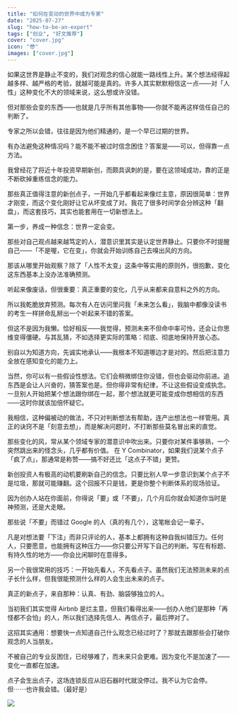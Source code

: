 ```yaml
---
title: "如何在变动的世界中成为专家"
date: "2025-07-27"
slug: "how-to-be-an-expert"
tags: ["创业", "好文推荐"]
cover: "cover.jpg"
icon: "😎"
images: ["cover.jpg"]
---
```

如果这世界是静止不变的，我们对观念的信心就能一路线性上升。某个想法经得起越多样、越严格的考验，就越可能是真的。许多人其实默默相信这一点——对「人性」这种变化不大的领域来说，这么想或许没错。



但对那些会变的东西——也就是几乎所有其他事物——你就不能再这样信任自己的判断了。



专家之所以会错，往往是因为他们精通的，是一个早已过期的世界。



有办法避免这种情况吗？能不能不被过时信念困住？答案是——可以，但得靠一点方法。



我曾经花了将近十年投资早期新创，而颇具讽刺的是，要在这领域成功，靠的正是不断砍掉重练信念的能力。



那些真正值得注意的新创点子，一开始几乎都看起来像烂主意，原因很简单：世界才刚变，而这个变化刚好让它从坏变成了对。我花了很多时间学会分辨这种「翻盘」，而这套技巧，其实也能套用在一切新想法上。



第一步，养成一种信念：世界一定会变。



那些对自己观点越来越笃定的人，潜意识里其实是认定世界静止。只要你不时提醒自己——「不是喔，它在变」，你就会开始训练自己去嗅出风的方向。



那该从哪里开始观察？除了「人性不太变」这条中等实用的原则外，很抱歉，变化这东西基本上没办法准确预测。



听起来像废话，但很重要：真正重要的变化，几乎从来都来自意料之外的方向。



所以我乾脆放弃预测。每次有人在访问里问我「未来怎么看」，我脑中都像没读书的考生一样拼命乱掰出一个听起来不错的答案。



但这不是因为我懒。恰好相反——我觉得，预测未来不但命中率可怜，还会让你思维变得僵硬。与其乱猜，不如选择更实际的策略：彻底、彻底地保持开放心态。



别自以为知道方向，先诚实地承认——我根本不知道哪边才是对的。然后把注意力全放在感知变化的能力上。



当然，你可以有一些假设性想法。它们会稍微绑住你没错，但也会驱动你前进。追东西是会让人兴奋的，猜答案也是。但你得非常有纪律，不让这些假设变成执念。
一旦别人开始把某个想法跟你绑在一起，那个想法就更可能变成你想相信的东西——这时你就该加倍怀疑它。



我相信，这种偏被动的做法，不只对判断想法有帮助，连产出想法也一样管用。真正的诀窍不是「刻意去想」，而是解决问题时，不打断那些莫名冒出来的直觉。



那些变化的风，常从某个领域专家的潜意识中吹出来。只要你对某件事够熟，一个突然跳出来的怪念头，几乎都有价值。
在 Y Combinator，如果我们说某个点子「疯了点」，那通常是称赞——搞不好还比「这点子不错」更赞。



新创投资人有极高的动机要刷新自己的信念。只要比别人早一步意识到某个点子不是垃圾，那就可能赚翻。这个回报不只是钱，更是你整个判断体系的现场验证。



因为创办人站在你面前，你得说「要」或「不要」，几个月后你就会知道你当时是神预测，还是大走眼。



那些说「不要」而错过 Google 的人（真的有几个），这笔帐会记一辈子。



凡是对想法要「下注」而非只评论的人，基本上都拥有这种自我纠错压力。任何人，只要愿意，也能拥有这种压力——你只要公开写下自己的判断。写在有标题、有持久性的地方——你会比闲聊时在意得多。



另一个我很常用的技巧：一开始先看人，不先看点子。虽然我们无法预测未来的点子长什么样，但我很能预测什么样的人会生出未来的点子。



真正的新点子，来自那种：认真、有劲、脑袋够独立的人。



当初我们其实觉得 Airbnb 是烂主意，但我们看得出来——创办人他们是那种「再怪都不会怕」的人，所以我们选择先信人、再信点子，最后押对了。



这招其实通用：想要快一点知道自己什么观念已经过时了？那就去跟那些会打破你观念的人当朋友。



不被自己的专业反困住，已经够难了，而未来只会更难。因为变化不是加速了——变化一直都在加速。



点子会生出点子，这场连锁反应从旧石器时代就没停过。我不认为它会停。
但⋯⋯也许我会错。（最好是）




![](https://prod-files-secure.s3.us-west-2.amazonaws.com/112d0858-5090-4d34-a606-b75eb8d65fd2/46476355-9cf3-4e99-9b7a-3531bc426380/1000202064.png?X-Amz-Algorithm=AWS4-HMAC-SHA256&X-Amz-Content-Sha256=UNSIGNED-PAYLOAD&X-Amz-Credential=ASIAZI2LB4662GFE34FU%2F20250804%2Fus-west-2%2Fs3%2Faws4_request&X-Amz-Date=20250804T214841Z&X-Amz-Expires=3600&X-Amz-Security-Token=IQoJb3JpZ2luX2VjEBYaCXVzLXdlc3QtMiJGMEQCIHbApJ2O2sTMCRg8VpE8tAOXAIT6Cbr1y90bf7IttlFLAiB0FFIxjf%2F96FnX1bLQb%2BBLaYzlL9FdTI%2FnJpkfIko3oyr%2FAwhPEAAaDDYzNzQyMzE4MzgwNSIM%2FHkwTIRk0vRGlM7uKtwDC03Pa%2BLlBzKvR8P1fsQMCUUrbedRGR9zeBXWrutxJxfiPMgFemLe3%2F2mqsEPNXRaQskYByqPlyFhKjVaPD3s6nc6s03fy9paSlGLPC33cFdHjCRWUZH1UiCn0P8dxIwdy1GbxO2Dz9TozwhqNy8g4g0CisfzKSb9Ov0%2FGinMx7UOV4nMmG4phFR8%2FTbfyuZfwXgTK5A16WrmaG5QIAuvucrVffLMhVCFyE%2Bpzvibeqm%2FcugPlaNJNg5boHbNnVQqxdOYSa8ut7ZS5n8VbKQJvhreHWpBkNgeByG%2FVoj0Cs3j8YU%2FXXBxvqcY%2BJvbSlJ8vCvMbUV%2BADPdRm%2FKEEdJxcebA8YX4vo7LqHhGlbOSFnDO1Rp3lVdUkhY1BMNrJUFpow9NcaEqZBn9bqX%2FxFNSeaeHzEbuTv4V9h5zVWrUTAfGo17ijtvHuqyM1PSYyaMEI%2F9UXGmnOho%2B2WvQqogYzYDQZcjDb9e2mn2cVIPUocWSieXmC6ze02FPK724DBLeiE0A5iPTXb0LpFEytQ9Isa90vxWNrnjPI%2BWOJ9Pl56uIP3cccqfufrTH7QwKMSrxbBq0mjTBfLdCLf%2F42dukiUeWbedtJoxw9vF4Lug1OLMexvOOok5VWyLT%2Fswss7ExAY6pgFJEIPrUeBViVVgS021NizGoSvqIj8rQElUlCGno9SsfPqmGNeELIQTsuB3sMwEapXolzWbfktc8wJ8fwXgJ1pv6A9PgE5Ko79Go20VicVlLJ%2BSDhg0zaIyucJ6R7KAIsjRC7SekYs0IKLesg4LHHqPuYTaqpLIchn5DIEv%2FHJTNy4H6SBK8xqExrzRAB5DbzfJN3YVZTkZ2euLloiCfk1uNYelNT0M&X-Amz-Signature=e5cf0960c7bd747f2a6f3a5f3ddd9712a51024922564ce4f239e74921270bece&X-Amz-SignedHeaders=host&x-amz-checksum-mode=ENABLED&x-id=GetObject)

